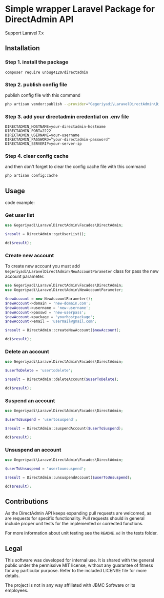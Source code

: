 # Simple wrapper Laravel Package for DirectAdmin API

Support Laravel 7.x

## Installation

### Step 1. install the package

```
composer require unbug4120/directadmin
```

### Step 2. publish config file

publish config file with this command

```bash
php artisan vendor:publish --provider="Gegeriyadi\LaravelDirectAdmin\DirectAdminServiceProvider"
```

### Step 3. add your directadmin credential on .env file

```env
DIRECTADMIN_HOSTNAME=your-directadmin-hostname
DIRECTADMIN_PORT=2222
DIRECTADMIN_USERNAME=your-username
DIRECTADMIN_PASSWORD="your-directadmin-password"
DIRECTADMIN_SERVERIP=your-server-ip
```

### Step 4. clear config cache

and then don't forget to clear the config cache file with this command

```bash
php artisan config:cache
```

## Usage

code example:

### Get user list

```php
use Gegeriyadi\LaravelDirectAdmin\Facades\DirectAdmin;

$result = DirectAdmin::getUserList();

dd($result);
```

### Create new account

To create new account you must add `Gegeriyadi\LaravelDirectAdmin\NewAccountParameter` class for pass the new account parameter.

```php
use Gegeriyadi\LaravelDirectAdmin\Facades\DirectAdmin;
use Gegeriyadi\LaravelDirectAdmin\NewAccountParameter;

$newAccount = new NewAccountParameter();
$newAccount->domain = 'new-domain.com';
$newAccount->username = 'new-username';
$newAccount->passwd = 'new-userpass';
$newAccount->package = 'yourhostpackage';
$newAccount->email = 'usermail@gmail.com';

$result = DirectAdmin::createNewAccount($newAccount);

dd($result);
```

### Delete an account

```php
use Gegeriyadi\LaravelDirectAdmin\Facades\DirectAdmin;

$userToDelete = 'usertodelete';

$result = DirectAdmin::deleteAccount($userToDelete);

dd($result);
```

### Suspend an account

```php
use Gegeriyadi\LaravelDirectAdmin\Facades\DirectAdmin;

$userToSuspend = 'usertosuspend';

$result = DirectAdmin::suspendAccount($userToSuspend);

dd($result);
```

### Unsuspend an account

```php
use Gegeriyadi\LaravelDirectAdmin\Facades\DirectAdmin;

$userToUnsuspend = 'usertounsuspend';

$result = DirectAdmin::unsuspendAccount($userToUnsuspend);

dd($result);
```

## Contributions

As the DirectAdmin API keeps expanding pull requests are welcomed, as are requests for specific functionality. Pull requests should in general include proper unit tests for the implemented or corrected functions.

For more information about unit testing see the `README.md` in the tests folder.

## Legal

This software was developed for internal use. It is shared with the general public under the permissive MIT license, without any guarantee of fitness for any particular purpose. Refer to the included LICENSE file for more details.

The project is not in any way affiliated with JBMC Software or its employees.
